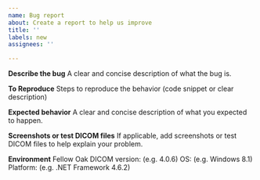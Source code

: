 ```yaml
---
name: Bug report
about: Create a report to help us improve
title: ''
labels: new
assignees: ''

---
```


**Describe the bug**
A clear and concise description of what the bug is.

**To Reproduce**
Steps to reproduce the behavior (code snippet or clear description)

**Expected behavior**
A clear and concise description of what you expected to happen.

**Screenshots or test DICOM files**
If applicable, add screenshots or test DICOM files to help explain your problem.

**Environment**
Fellow Oak DICOM version: (e.g. 4.0.6)
OS: (e.g. Windows 8.1)
Platform: (e.g. .NET Framework 4.6.2)



